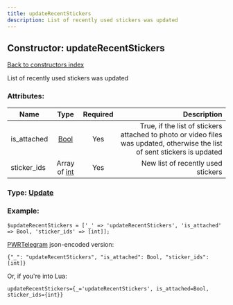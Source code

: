```yaml
---
title: updateRecentStickers
description: List of recently used stickers was updated
---
```

## Constructor: updateRecentStickers  
[Back to constructors index](index.md)



List of recently used stickers was updated

### Attributes:

| Name     |    Type       | Required | Description |
|----------|:-------------:|:--------:|------------:|
|is\_attached|[Bool](../types/Bool.md) | Yes|True, if the list of stickers attached to photo or video files was updated, otherwise the list of sent stickers is updated|
|sticker\_ids|Array of [int](../constructors/int.md) | Yes|New list of recently used stickers|



### Type: [Update](../types/Update.md)


### Example:

```
$updateRecentStickers = ['_' => 'updateRecentStickers', 'is_attached' => Bool, 'sticker_ids' => [int]];
```  

[PWRTelegram](https://pwrtelegram.xyz) json-encoded version:

```
{"_": "updateRecentStickers", "is_attached": Bool, "sticker_ids": [int]}
```


Or, if you're into Lua:  


```
updateRecentStickers={_='updateRecentStickers', is_attached=Bool, sticker_ids={int}}

```


